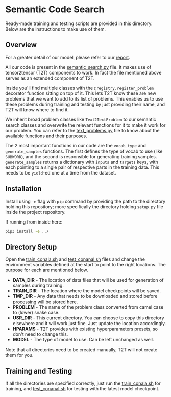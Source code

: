 # Semantic Code Search
Ready-made training and testing scripts are provided in this directory. Below are the instructions to make use of them.

## Overview
For a greater detail of our model, please refer to our [report](/report/semantic_code_search.pdf).

All our code is present in the [semantic_search.py](./semantic_search.py) file. It makes use of tensor2tensor (T2T) components to work. In fact the file mentioned above serves as an extended component of T2T.

Inside you'll find multiple classes with the `@registry.register_problem` decorator function sitting on top of it. This lets T2T know these are new problems that we want to add to its list of problems. This enables us to use these problems during training and testing by just providing their name, and T2T will know where to find it.

We inherit broad problem classes like `Text2TextProblem` to our semantic search classes and overwrite the relevant functions for it to make it work for our problem. You can refer to the [text_problems.py](/tensor2tensor/data_generators/text_problems.py) file to know about the available functions and their purposes.

The 2 most important functions in our code are the `vocab_type` and `generate_samples` functions. The first defines the type of vocab to use (like `SUBWORD`), and the second is responsible for generating training samples. `generate_samples` returns a dictionary with `inputs` and `targets` keys, with each pointing to a single pair of respective parts in the training data. This needs to be `yield`-ed one at a time from the dataset. 

## Installation
Install using `-e` flag with `pip` command by providing the path to the directory holding this repository; more specifically the directory holding `setup.py` file inside the project repository.

If running from inside here:
```bash
pip3 install -e ../
```

## Directory Setup
Open the [train_conala.sh](./train_conala.sh) and [test_conanal.sh](./test_conala.sh) files and change the environment variables defined at the start to point to the right locations. The purpose for each are mentioned below.

* **DATA_DIR** - The location of data files that will be used for generation of samples during training.
* **TRAIN_DIR** - The location where the model checkpoints will be saved.
* **TMP_DIR** - Any data that needs to be downloaded and stored before processing will be stored here.
* **PROBLEM** - The name of the problem class converted from camel case to (lower) snake case.
* **USR_DIR** - This current directory. You can choose to copy this directory elsewhere and it will work just fine. Just update the location accordingly.
* **HPARAMS** - T2T provides with existing hyperparameters presets, so don't need to change this.
* **MODEL** - The type of model to use. Can be left unchanged as well.

Note that all directories need to be created manually, T2T will not create them for you.

## Training and Testing
If all the directories are specified correctly, just run the [train_conala.sh](./train_conala.sh) for training, and [test_conanal.sh](./test_conala.sh) for testing with the latest model checkpoint.
